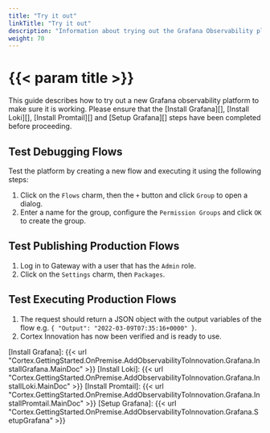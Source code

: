 ```yaml
---
title: "Try it out"
linkTitle: "Try it out"
description: "Information about trying out the Grafana Observability platform for the first time."
weight: 70
---
```


# {{< param title >}}

This guide describes how to try out a new Grafana observability platform to make sure it is working. Please ensure that the [Install Grafana][], [Install Loki][], [Install Promtail][] and [Setup Grafana][] steps have been completed before proceeding.

## Test Debugging Flows

Test the platform by creating a new flow and executing it using the following steps:

1. Click on the `Flows` charm, then the `+` button and click `Group` to open a dialog.
1. Enter a name for the group, configure the `Permission Groups` and click `OK` to create the group.

## Test Publishing Production Flows

1. Log in to Gateway with a user that has the `Admin` role.
1. Click on the `Settings` charm, then `Packages`.

## Test Executing Production Flows

1. The request should return a JSON object with the output variables of the flow e.g. `{ "Output": "2022-03-09T07:35:16+0000" }`.
1. Cortex Innovation has now been verified and is ready to use.

[Install Grafana]: {{< url "Cortex.GettingStarted.OnPremise.AddObservabilityToInnovation.Grafana.InstallGrafana.MainDoc" >}}
[Install Loki]: {{< url "Cortex.GettingStarted.OnPremise.AddObservabilityToInnovation.Grafana.InstallLoki.MainDoc" >}}
[Install Promtail]: {{< url "Cortex.GettingStarted.OnPremise.AddObservabilityToInnovation.Grafana.InstallPromtail.MainDoc" >}}
[Setup Grafana]: {{< url "Cortex.GettingStarted.OnPremise.AddObservabilityToInnovation.Grafana.SetupGrafana" >}}
